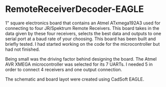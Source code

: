 # RemoteReceiverDecoder-EAGLE
1" square electronics board that contains an Atmel ATxmega192A3 used for connecting to four JR/Spektrum Remote Receivers.
This board takes in the data given by these four receivers, selects the best data and outputs to one serial port at a baud rate of your choosing.
This board has been built and briefly tested.  I had started working on the code for the microcontroller but had not finished.

Being small was the driving factor behind designing the board.  The Atmel AVR XMEGA microcontroller was selected for its 7 UARTs.  I needed 5 in order to connect 4 receivers and one output connection.

The schematic and board layot were created using CadSoft EAGLE.

